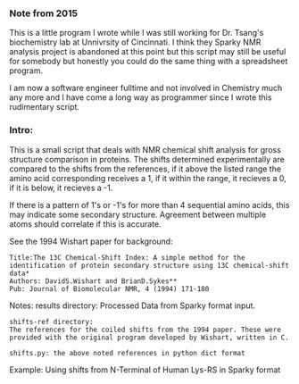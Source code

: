 ### Note from 2015

This is a little program I wrote while I was still working for Dr. Tsang's biochemistry lab at Unnivrsity of Cincinnati.
I think they Sparky NMR analysis project is abandoned at this point but this script may still be useful for somebody but honestly 
you could do the same thing with a spreadsheet program. 

I am now a software engineer fulltime and not involved in Chemistry much any more and I have come a long way as programmer since I wrote this rudimentary script.



### Intro:

This is a small script that deals with NMR chemical shift analysis 
for gross structure comparison in proteins. The shifts determined experimentally
are compared to the shifts from the references, if it above the listed range the 
amino acid corresponding receives a 1, if it within the range, it recieves a 0,
if it is below, it recieves a -1. 

If there is a pattern of 1's or -1's for more than 4 sequential amino acids, this may
indicate some secondary structure. Agreement between multiple atoms should
correlate if this is accurate.


See the 1994 Wishart paper for background:

	Title:The 13C Chemical-Shift Index: A simple method for the
	identification of protein secondary structure using 13C chemical-shift data*          
	Authors: DavidS.Wishart and BrianD.Sykes**
	Pub: Journal of Biomolecular NMR, 4 (1994) 171-180


Notes:
	results directory:
	Processed Data from Sparky format input.
	
	shifts-ref directory:
	The references for the coiled shifts from the 1994 paper. These were
	provided with the original program developed by Wishart, written in C.
	
	shifts.py: the above noted references in python dict format
	
	
Example:
	Using shifts from N-Terminal of Human Lys-RS in Sparky format


